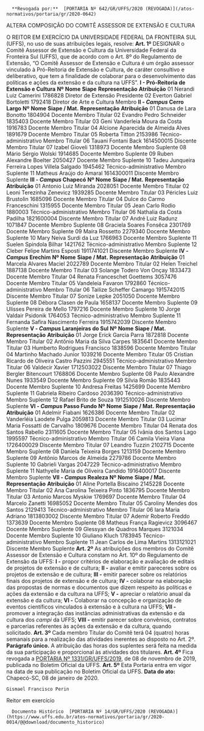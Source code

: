       **Revogada por:**  [PORTARIA Nº 642/GR/UFFS/2020 (REVOGADA)](/atos-normativos/portaria/gr/2020-0642) 

   ALTERA COMPOSIÇÃO DO COMITÊ ASSESSOR DE EXTENSÃO E CULTURA  

 O REITOR EM EXERCÍCIO DA UNIVERSIDADE FEDERAL DA FRONTEIRA SUL (UFFS), no uso de suas atribuições legais, resolve:   **Art. 1º**  DESIGNAR o Comitê Assessor de Extensão e Cultura da Universidade Federal da Fronteira Sul (UFFS), que de acordo com o Art. 8º do Regulamento de Extensão, “O Comitê Assessor de Extensão e Cultura é um órgão assessor vinculado à Pró-Reitoria de Extensão e Cultura, de caráter consultivo e deliberativo, que tem a finalidade de colaborar para o desenvolvimento das políticas e ações da extensão e da cultura na UFFS”.   **I - Pró-Reitoria de Extensão e Cultura**      **Nº**    **Nome**   **Siape**   **Representação**   **Atribuição**     01   Nerandi Luiz Camerini   1786828   Diretor de Extensão   Presidente     02   Everton Gabriel Bortoletti   1792418   Diretor de Arte e Cultura   Membro       **II -  *Campus*  Cerro Largo**      **Nº**    **Nome**   **Siape / Mat.**   **Representação**   **Atribuição**     01   Danusa de Lara Bonotto   1804904   Docente   Membro Titular     02   Evandro Pedro Schneider   1835403   Docente   Membro Titular     03   Geni Vanderleia Moura da Costa   1916783   Docente   Membro Titular     04   Alcione Aparecida de Almeida Alves   1891679   Docente   Membro Titular     05   Roberta Titton   2153986   Técnico-administrativo   Membro Titular     06   Tauani Fontani Back   1614500015   Discente   Membro Titular     07   Izabel Gioveli   1318973   Docente   Membro Suplente     08   Mário Sérgio Wolski   1914685   Docente   Membro Suplente     09   Ruben Alexandre Boelter   2050427   Docente   Membro Suplente     10   Tadeu Junqueira Ferreira Lopes Villela Salgado   1945462   Técnico-administrativo   Membro Suplente     11   Matheus Araújo do Amaral   1614300011   Discente   Membro Suplente       **III -  *Campus*  Chapecó**      **Nº**    **Nome**   **Siape / Mat.**   **Representação**   **Atribuição**     01   Antonio Luiz Miranda   2028051   Docente   Membro Titular     02   Leoni Terezinha Zenevicz   1939285   Docente   Membro Titular     03   Péricles Luiz Brustolin   1685096   Docente   Membro Titular     04   Dulce do Carmo Franceschini   1315955   Docente   Membro Titular     05   Jean Carlo Rodio   1880003   Técnico-administrativo   Membro Titular     06   Nathalia da Costa Padilha   1821600004   Discente   Membro Titular     07   André Luiz Radunz   1071847   Docente   Membro Suplente     08   Graciela Soares Fonsêca   2301769   Docente   Membro Suplente     09   Maíra Rossetto   2279340   Docente   Membro Suplente     10   Mary Neiva Surdi da Luz   1766963   Docente   Membro Suplente     11   Suelen Spindola Bilhar   1421762   Técnico-administrativo   Membro Suplente     12   Cleber Felipe Martins Esposti   1911741021   Discente   Membro Suplente       **IV -  *Campus*  Erechim**      **Nº**    **Nome**   **Siape / Mat.**   **Representação**   **Atribuição**     01   Marcela Alvares Maciel   2022789   Docente   Membro Titular     02   Helen Treichel   1887138   Docente   Membro Titular     03   Solange Todero Von Onçay   1833473   Docente   Membro Titular     04   Renata Franceschet Goettems   3057476   Docente   Membro Titular     05   Vandeleia Favaron   1792860   Técnico-administrativo   Membro Titular     06   Tailize Scheffer Camargo   1915742015   Discente   Membro Titular     07   Sonize Lepke   2051050   Docente   Membro Suplente     08   Débora Clasen de Paula   1658137   Docente   Membro Suplente     09   Ulisses Pereira de Mello   1797216   Docente   Membro Suplente     10   Jorge Valdair Psidonik   1764053   Técnico-administrativo   Membro Suplente     11   Fernanda Safira Nascimento Ferreira   1915742039   Discente   Membro Suplente      **V -  *Campus*  Laranjeiras do Sul**      **Nº**    **Nome**   **Siape / Mat.**   **Representação**   **Atribuição**     01   Jorge Erick Garcia Parra   1872818   Docente   Membro Titular     02   Antônio Maria da Silva Carpes   1835641   Docente   Membro Titular     03   Humberto Rodrigues Francisco   1838596   Docente   Membro Titular     04   Martinho Machado Junior   1039216   Docente   Membro Titular     05   Cristian Ricardo de Oliveira Castro Pazzini   2945551   Técnico-administrativo   Membro Titular     06   Valdecir Xavier   1712503022   Discente   Membro Titular     07   Thiago Bergler Bitencourt   1768806   Docente   Membro Suplente     08   Paulo Alexandre Nunes   1933549   Docente   Membro Suplente     09   Silvia Romão   1835443   Docente   Membro Suplente     10   Andresa Freitas   1425699   Docente   Membro Suplente     11   Gabriela Ribeiro Cardoso   2036390   Técnico-administrativo   Membro Suplente     12   Rafael Brito de Souza   1912510026   Discente   Membro Suplente      **VI -  *Campus*  Passo Fundo**      **Nº**    **Nome**   **Siape / Mat.**   **Representação**   **Atribuição**     01   Adelmir Fiabani   1626386   Docente   Membro Titular     02   Vanderléia Laodete Pulga   2059813   Docente   Membro Titular     03   Lucimar Maria Fossatti de Carvalho   1809676   Docente   Membro Titular     04   Renata dos Santos Rabello   2311605   Docente   Membro Titular     05   Ivânia dos Santos Lago   1995597   Técnico-administrativo   Membro Titular     06   Camila Vieira Viana   1726400029   Discente   Membro Titular     07   Leandro Tuzzin   2102715   Docente   Membro Suplente     08   Daniela Teixeira Borges   1213159   Docente   Membro Suplente     09   Antônio Marcos de Almeida   2279786   Docente   Membro Suplente     10   Gabrieli Vargas   2047229   Técnico-administrativo   Membro Suplente     11   Nathyelle Maria de Oliveira Candido   1916400017   Discente   Membro Suplente      **VII -  *Campus*  Realeza**      **Nº**    **Nome**   **Siape / Mat.**   **Representação**   **Atribuição**     01   Aline Portella Biscaíno   2145228   Docente   Membro Titular     02   Ana Carolina Teixeira Pinto   1836795   Docente   Membro Titular     03   Antonio Marcos Myskiw   1769697   Docente   Membro Titular     04   Marcelo Zanetti   16985052   Docente   Membro Titular     05   Caroliny Mendes dos Santos   2129413   Técnico-administrativo   Membro Titular     06   Iara Maria Adriano   1813803002   Discente   Membro Titular     07   Ademir Roberto Freddo   1373639   Docente   Membro Suplente     08   Matheus França Ragievicz   3096467   Docente   Membro Suplente     09   Glessyan de Quadros Marques   3121034   Docente   Membro Suplente     10   Giuliano Kluch   1783945   Técnico-administrativo   Membro Suplente     11   Jean Carlos de Lima Martins   1313121021   Discente   Membro Suplente       **Art. 2º**  As atribuições dos membros do Comitê Assessor de Extensão e Cultura constam no Art. 10º do Regulamento de Extensão da UFFS: **I -**  propor critérios de elaboração e avaliação de editais de projetos de extensão e de cultura; **II -**  avaliar e emitir pareceres sobre os projetos de extensão e de cultura; **III -**  emitir parecer sobre os relatórios finais dos projetos de extensão e de cultura; **IV -**  colaborar na elaboração das propostas de normas e documentos que dizem respeito às políticas e ações da extensão e da cultura na UFFS; **V -**  apreciar o relatório anual da extensão e da cultura; **VI -**  Colaborar na concepção e organização de eventos científicos vinculados à extensão e à cultura na UFFS; **VII -**  promover a integração das instâncias administrativas da extensão e da cultura dos *campi*  da UFFS; **VIII -**  emitir parecer sobre convênios, contratos e parcerias referentes às ações da extensão e da cultura, quando solicitado.   **Art. 3º**  Cada membro Titular do Comitê terá 04 (quatro) horas semanais para a realização das atividades inerentes ao disposto no Art. 2º. **Parágrafo único.**  A atribuição das horas dos suplentes será feita na medida da sua participação e proporcional às atividades dos titulares.   **Art. 4º**  Fica revogada a [PORTARIA Nº 1331/GR/UFFS/2019](https://www.uffs.edu.br/atos-normativos/portaria/gr/2019-1331), de 08 de novembro de 2019, publicada no Boletim Oficial da UFFS.   **Art. 5º**  Esta Portaria entra em vigor na data de sua publicação no Boletim Oficial da UFFS.        **Data do ato:** Chapecó-SC, 08 de janeiro de 2020.   
 

    Gismael Francisco Perin   
 Reitor em exercício 

      Documento Histórico  [PORTARIA Nº 14/GR/UFFS/2020 (REVOGADA)](https://www.uffs.edu.br/atos-normativos/portaria/gr/2020-0014/@@download/documento_historico)     
      